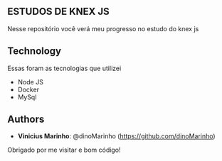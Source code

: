 ## ESTUDOS DE KNEX JS
 
Nesse repositório você verá meu progresso no estudo do knex js
 
 
## Technology 
 
Essas foram as tecnologias que utilizei
 
* Node JS
* Docker
* MySql
 
 
## Authors
 
* **Vinicius Marinho**: @dinoMarinho (https://github.com/dinoMarinho)
 
 
Obrigado por me visitar e bom código!